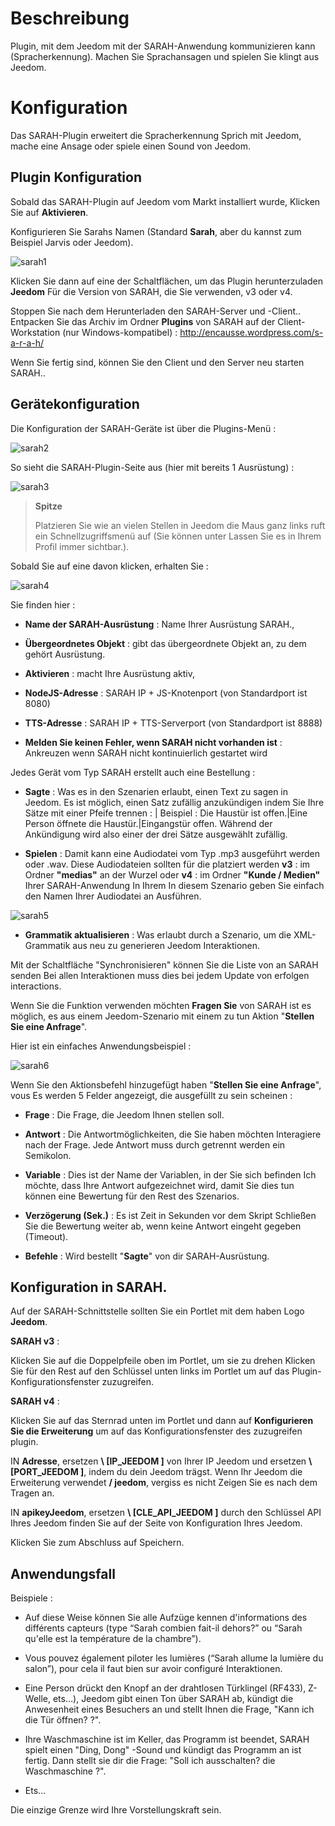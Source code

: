 Beschreibung 
===========

Plugin, mit dem Jeedom mit der SARAH-Anwendung kommunizieren kann
(Spracherkennung). Machen Sie Sprachansagen und spielen Sie
klingt aus Jeedom.

Konfiguration 
=============

Das SARAH-Plugin erweitert die Spracherkennung
Sprich mit Jeedom, mache eine Ansage oder spiele einen Sound von Jeedom.

Plugin Konfiguration 
-----------------------

Sobald das SARAH-Plugin auf Jeedom vom Markt installiert wurde,
Klicken Sie auf **Aktivieren**.

Konfigurieren Sie Sarahs Namen (Standard **Sarah**, aber du kannst
zum Beispiel Jarvis oder Jeedom).

![sarah1](../images/sarah1.PNG)

Klicken Sie dann auf eine der Schaltflächen, um das Plugin herunterzuladen
**Jeedom** Für die Version von SARAH, die Sie verwenden, v3 oder v4.

Stoppen Sie nach dem Herunterladen den SARAH-Server und -Client..
Entpacken Sie das Archiv im Ordner **Plugins** von SARAH auf der
Client-Workstation (nur Windows-kompatibel) :
<http://encausse.wordpress.com/s-a-r-a-h/>

Wenn Sie fertig sind, können Sie den Client und den Server neu starten
SARAH..

Gerätekonfiguration 
-----------------------------

Die Konfiguration der SARAH-Geräte ist über die
Plugins-Menü :

![sarah2](../images/sarah2.PNG)

So sieht die SARAH-Plugin-Seite aus (hier mit bereits 1
Ausrüstung) :

![sarah3](../images/sarah3.PNG)

> **Spitze**
>
> Platzieren Sie wie an vielen Stellen in Jeedom die Maus ganz links
> ruft ein Schnellzugriffsmenü auf (Sie können unter
> Lassen Sie es in Ihrem Profil immer sichtbar.).

Sobald Sie auf eine davon klicken, erhalten Sie :

![sarah4](../images/sarah4.PNG)

Sie finden hier :

-   **Name der SARAH-Ausrüstung** : Name Ihrer Ausrüstung
    SARAH.,

-   **Übergeordnetes Objekt** : gibt das übergeordnete Objekt an, zu dem
    gehört Ausrüstung.

-   **Aktivieren** : macht Ihre Ausrüstung aktiv,

-   **NodeJS-Adresse** : SARAH IP + JS-Knotenport (von
    Standardport ist 8080)

-   **TTS-Adresse** : SARAH IP + TTS-Serverport (von
    Standardport ist 8888)

-   **Melden Sie keinen Fehler, wenn SARAH nicht vorhanden ist** : Ankreuzen
    wenn SARAH nicht kontinuierlich gestartet wird

Jedes Gerät vom Typ SARAH erstellt auch eine Bestellung :

-   **Sagte** : Was es in den Szenarien erlaubt, einen Text zu sagen
    in Jeedom. Es ist möglich, einen Satz zufällig anzukündigen
    indem Sie Ihre Sätze mit einer Pfeife trennen : | Beispiel : Die Haustür
    ist offen.|Eine Person öffnete die Haustür.|Eingangstür
    offen. Während der Ankündigung wird also einer der drei Sätze ausgewählt
    zufällig.

-   **Spielen** : Damit kann eine Audiodatei vom Typ .mp3 ausgeführt werden
    oder .wav. Diese Audiodateien sollten für die platziert werden **v3** :
    im Ordner **"medias"** an der Wurzel oder **v4** : im Ordner
    **"Kunde / Medien"** Ihrer SARAH-Anwendung In Ihrem
    In diesem Szenario geben Sie einfach den Namen Ihrer Audiodatei an
    Ausführen.

![sarah5](../images/sarah5.PNG)

-   **Grammatik aktualisieren** : Was erlaubt durch a
    Szenario, um die XML-Grammatik aus neu zu generieren
    Jeedom Interaktionen.

Mit der Schaltfläche "Synchronisieren" können Sie die Liste von an SARAH senden
Bei allen Interaktionen muss dies bei jedem Update von erfolgen
interactions.

Wenn Sie die Funktion verwenden möchten **Fragen Sie** von SARAH ist es
möglich, es aus einem Jeedom-Szenario mit einem zu tun
Aktion "**Stellen Sie eine Anfrage**".

Hier ist ein einfaches Anwendungsbeispiel :

![sarah6](../images/sarah6.PNG)

Wenn Sie den Aktionsbefehl hinzugefügt haben "**Stellen Sie eine Anfrage**", vous
Es werden 5 Felder angezeigt, die ausgefüllt zu sein scheinen :

-   **Frage** : Die Frage, die Jeedom Ihnen stellen soll.

-   **Antwort** : Die Antwortmöglichkeiten, die Sie haben möchten
    Interagiere nach der Frage. Jede Antwort muss durch getrennt werden
    ein Semikolon.

-   **Variable** : Dies ist der Name der Variablen, in der Sie sich befinden
    Ich möchte, dass Ihre Antwort aufgezeichnet wird, damit Sie dies tun können
    eine Bewertung für den Rest des Szenarios.

-   **Verzögerung (Sek.)** : Es ist Zeit in Sekunden vor dem Skript
    Schließen Sie die Bewertung weiter ab, wenn keine Antwort eingeht
    gegeben (Timeout).

-   **Befehle** : Wird bestellt "**Sagte**" von dir
    SARAH-Ausrüstung.

Konfiguration in SARAH. 
-----------------------------

Auf der SARAH-Schnittstelle sollten Sie ein Portlet mit dem haben
Logo **Jeedom**.

**SARAH v3** :

Klicken Sie auf die Doppelpfeile oben im Portlet, um sie zu drehen
Klicken Sie für den Rest auf den Schlüssel unten links im Portlet
um auf das Plugin-Konfigurationsfenster zuzugreifen.

**SARAH v4** :

Klicken Sie auf das Sternrad unten im Portlet und dann auf
**Konfigurieren Sie die Erweiterung** um auf das Konfigurationsfenster des zuzugreifen
plugin.

IN **Adresse**, ersetzen **\ [IP\_JEEDOM \]** von Ihrer IP
Jeedom und ersetzen **\ [PORT\_JEEDOM \]**, indem du dein Jeedom trägst.
Wenn Ihr Jeedom die Erweiterung verwendet **/ jeedom**, vergiss es nicht
Zeigen Sie es nach dem Tragen an.

IN **apikeyJeedom**, ersetzen **\ [CLE\_API\_JEEDOM \]** durch den Schlüssel
API Ihres Jeedom finden Sie auf der Seite von
Konfiguration Ihres Jeedom.

Klicken Sie zum Abschluss auf Speichern.

Anwendungsfall 
-----------------

Beispiele :

-   Auf diese Weise können Sie alle Aufzüge kennen
    d'informations des différents capteurs (type “Sarah combien fait-il
    dehors?” ou “Sarah qu'elle est la température de la chambre”).

-   Vous pouvez également piloter les lumières (“Sarah allume la lumière
    du salon”), pour cela il faut bien sur avoir configuré
    Interaktionen.

-   Eine Person drückt den Knopf an der drahtlosen Türklingel (RF433),
    Z-Welle, ets…), Jeedom gibt einen Ton über SARAH ab,
    kündigt die Anwesenheit eines Besuchers an und stellt Ihnen die Frage,
    "Kann ich die Tür öffnen? ?".

-   Ihre Waschmaschine ist im Keller, das Programm ist beendet,
    SARAH spielt einen "Ding, Dong" -Sound und kündigt das Programm an
    ist fertig. Dann stellt sie dir die Frage: "Soll ich ausschalten?
    die Waschmaschine ?".

-   Ets…​

Die einzige Grenze wird Ihre Vorstellungskraft sein.
